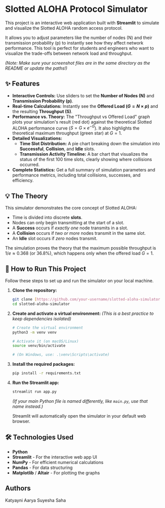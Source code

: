 # Slotted ALOHA Protocol Simulator

This project is an interactive web application built with **Streamlit** to simulate and visualize the Slotted ALOHA random access protocol.

It allows you to adjust parameters like the number of nodes (N) and their transmission probability (p) to instantly see how they affect network performance. This tool is perfect for students and engineers who want to visualize the trade-offs between network load and throughput.


*(Note: Make sure your screenshot files are in the same directory as the README or update the paths!)*

## ✨ Features

* **Interactive Controls:** Use sliders to set the **Number of Nodes (N)** and **Transmission Probability (p)**.
* **Real-time Calculations:** Instantly see the **Offered Load ($G = N \times p$)** and the resulting **Throughput (S)**.
* **Performance vs. Theory:** The "Throughput vs Offered Load" graph plots your simulation's result (red dot) against the theoretical Slotted ALOHA performance curve ($S = G \times e^{-G}$). It also highlights the theoretical maximum throughput (green star) at $G=1$.
* **Detailed Visualizations:**
    * **Time Slot Distribution:** A pie chart breaking down the simulation into **Successful**, **Collision**, and **Idle** slots.
    * **Transmission Activity Timeline:** A bar chart that visualizes the status of the first 100 time slots, clearly showing where collisions occurred.
* **Complete Statistics:** Get a full summary of simulation parameters and performance metrics, including total collisions, successes, and efficiency.

## 💡 The Theory

This simulator demonstrates the core concept of Slotted ALOHA:

* Time is divided into discrete **slots**.
* Nodes can only begin transmitting at the start of a slot.
* A **Success** occurs if *exactly one* node transmits in a slot.
* A **Collision** occurs if *two or more* nodes transmit in the same slot.
* An **Idle** slot occurs if *zero* nodes transmit.

The simulation proves the theory that the maximum possible throughput is $1/e \approx 0.368$ (or 36.8%), which happens only when the offered load $G=1$.

## 🚀 How to Run This Project

Follow these steps to set up and run the simulator on your local machine.

1.  **Clone the repository:**
    ```bash
    git clone [https://github.com/your-username/slotted-aloha-simulator.git](https://github.com/your-username/slotted-aloha-simulator.git)
    cd slotted-aloha-simulator
    ```

2.  **Create and activate a virtual environment:**
    *(This is a best practice to keep dependencies isolated)*
    ```bash
    # Create the virtual environment
    python3 -m venv venv

    # Activate it (on macOS/Linux)
    source venv/bin/activate

    # (On Windows, use: .\venv\Scripts\activate)
    ```

3.  **Install the required packages:**
    ```bash
    pip install -r requirements.txt
    ```

4.  **Run the Streamlit app:**
    ```bash
    streamlit run app.py
    ```
    *(If your main Python file is named differently, like `main.py`, use that name instead.)*

    Streamlit will automatically open the simulator in your default web browser.

## 🛠️ Technologies Used

* **Python**
* **Streamlit** - For the interactive web app UI
* **NumPy** - For efficient numerical calculations
* **Pandas** - For data structuring
* **Matplotlib** / **Altair** - For plotting the graphs

## Authors

Katyayni Aarya
Suyesha Saha
